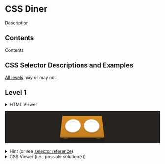 # CSS Diner

Description

## Contents

Contents

## CSS Selector Descriptions and Examples

[All levels](#contents) may or may not.

## Level 1

<details><summary> HTML Viewer</summary>

```html
<div class="table">
    <plate />
    <plate />
</div>
```

</details>

![](gifs/level-1.gif)

<details><summary> Hint (or see <a href="#css-selector-descriptions-and-examples"> selector reference</a>)</summary>

Here is a hint:

</details>

<details><summary> CSS Viewer (i.e., possible solution(s))</summary>

```css
plate
```

</details>